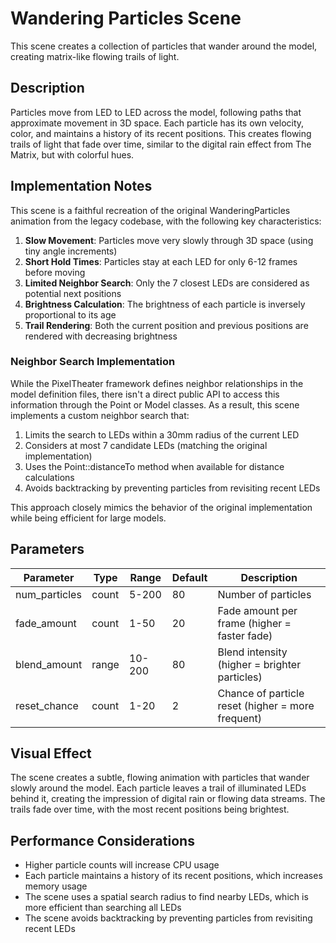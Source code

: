 # Wandering Particles Scene

This scene creates a collection of particles that wander around the model, creating matrix-like flowing trails of light.

## Description

Particles move from LED to LED across the model, following paths that approximate movement in 3D space. Each particle has its own velocity, color, and maintains a history of its recent positions. This creates flowing trails of light that fade over time, similar to the digital rain effect from The Matrix, but with colorful hues.

## Implementation Notes

This scene is a faithful recreation of the original WanderingParticles animation from the legacy codebase, with the following key characteristics:

1. **Slow Movement**: Particles move very slowly through 3D space (using tiny angle increments)
2. **Short Hold Times**: Particles stay at each LED for only 6-12 frames before moving
3. **Limited Neighbor Search**: Only the 7 closest LEDs are considered as potential next positions
4. **Brightness Calculation**: The brightness of each particle is inversely proportional to its age
5. **Trail Rendering**: Both the current position and previous positions are rendered with decreasing brightness

### Neighbor Search Implementation

While the PixelTheater framework defines neighbor relationships in the model definition files, there isn't a direct public API to access this information through the Point or Model classes. As a result, this scene implements a custom neighbor search that:

1. Limits the search to LEDs within a 30mm radius of the current LED
2. Considers at most 7 candidate LEDs (matching the original implementation)
3. Uses the Point::distanceTo method when available for distance calculations
4. Avoids backtracking by preventing particles from revisiting recent LEDs

This approach closely mimics the behavior of the original implementation while being efficient for large models.

## Parameters

| Parameter | Type | Range | Default | Description |
|-----------|------|-------|---------|-------------|
| num_particles | count | 5-200 | 80 | Number of particles |
| fade_amount | count | 1-50 | 20 | Fade amount per frame (higher = faster fade) |
| blend_amount | range | 10-200 | 80 | Blend intensity (higher = brighter particles) |
| reset_chance | count | 1-20 | 2 | Chance of particle reset (higher = more frequent) |

## Visual Effect

The scene creates a subtle, flowing animation with particles that wander slowly around the model. Each particle leaves a trail of illuminated LEDs behind it, creating the impression of digital rain or flowing data streams. The trails fade over time, with the most recent positions being brightest.

## Performance Considerations

- Higher particle counts will increase CPU usage
- Each particle maintains a history of its recent positions, which increases memory usage
- The scene uses a spatial search radius to find nearby LEDs, which is more efficient than searching all LEDs
- The scene avoids backtracking by preventing particles from revisiting recent LEDs 